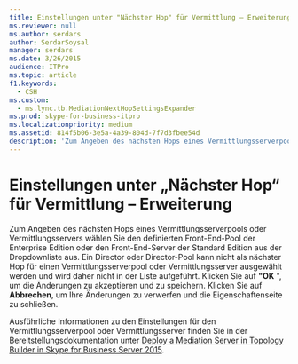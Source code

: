 ```yaml
---
title: Einstellungen unter "Nächster Hop" für Vermittlung – Erweiterung
ms.reviewer: null
ms.author: serdars
author: SerdarSoysal
manager: serdars
ms.date: 3/26/2015
audience: ITPro
ms.topic: article
f1.keywords:
  - CSH
ms.custom:
  - ms.lync.tb.MediationNextHopSettingsExpander
ms.prod: skype-for-business-itpro
ms.localizationpriority: medium
ms.assetid: 814f5b06-3e5a-4a39-804d-7f7d3fbee54d
description: 'Zum Angeben des nächsten Hops eines Vermittlungsserverpools oder Vermittlungsservers wählen Sie den definierten Front-End-Pool der Enterprise Edition oder den Front-End-Server der Standard Edition aus der Dropdownliste aus. Ein Director oder Director-Pool kann nicht als nächster Hop für einen Vermittlungsserverpool oder Vermittlungsserver ausgewählt werden und wird daher nicht in der Liste aufgeführt. Klicken Sie auf "OK", um die Änderungen zu akzeptieren und zu speichern. Klicken Sie auf Abbrechen, um Ihre Änderungen zu verwerfen und die Eigenschaftenseite zu schließen.'
---
```


# <a name="mediation-next-hop-settings-expander"></a>Einstellungen unter „Nächster Hop“ für Vermittlung – Erweiterung
 
Zum Angeben des nächsten Hops eines Vermittlungsserverpools oder Vermittlungsservers wählen Sie den definierten Front-End-Pool der Enterprise Edition oder den Front-End-Server der Standard Edition aus der Dropdownliste aus. Ein Director oder Director-Pool kann nicht als nächster Hop für einen Vermittlungsserverpool oder Vermittlungsserver ausgewählt werden und wird daher nicht in der Liste aufgeführt. Klicken Sie auf **"OK** ", um die Änderungen zu akzeptieren und zu speichern. Klicken Sie auf **Abbrechen**, um Ihre Änderungen zu verwerfen und die Eigenschaftenseite zu schließen.
  
Ausführliche Informationen zu den Einstellungen für den Vermittlungsserverpool oder Vermittlungsserver finden Sie in der Bereitstellungsdokumentation unter [Deploy a Mediation Server in Topology Builder in Skype for Business Server 2015](../../deploy/deploy-enterprise-voice/deploy-a-mediation-server.md).
  

